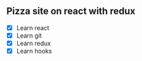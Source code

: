 ## Pizza site on react with redux

- [x] Learn react
- [x] Learn git
- [x] Learn redux
- [x] Learn hooks
